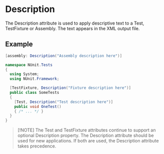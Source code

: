 # Description

The Description attribute is used to apply descriptive text to a Test, TestFixture or Assembly. The text appears in the
XML output file.

## Example

```csharp
[assembly: Description("Assembly description here")]

namespace NUnit.Tests
{
  using System;
  using NUnit.Framework;

  [TestFixture, Description("Fixture description here")]
  public class SomeTests
  {
    [Test, Description("Test description here")]
    public void OneTest()
    { /* ... */ }
  }
}
```

> [!NOTE] The Test and TestFixture attributes continue to support an optional Description property. The Description
> attribute should be used for new applications. If both are used, the Description attribute takes precedence.
